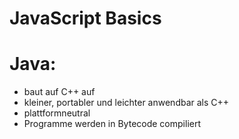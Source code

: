 # JavaScript Basics


# Java: 
- baut auf C++ auf
- kleiner, portabler und leichter anwendbar als C++
- plattformneutral
- Programme werden in Bytecode compiliert
